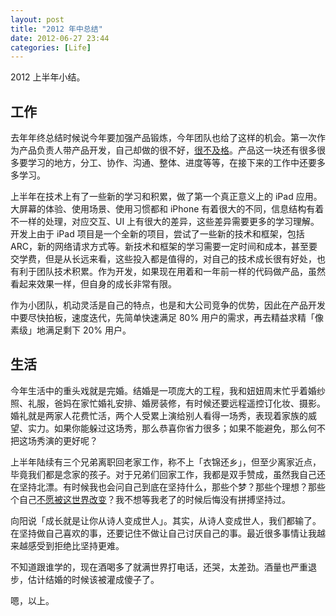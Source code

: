 ```yaml
---
layout: post
title: "2012 年中总结"
date: 2012-06-27 23:44
categories: [Life]
---
```


2012 上半年小结。

## 工作

去年年终总结时候说今年要加强产品锻炼，今年团队也给了这样的机会。第一次作为产品负责人带产品开发，自己却做的很不好，[很不及格][1]。产品这一块还有很多很多要学习的地方，分工、协作、沟通、整体、进度等等，在接下来的工作中还要多多学习。

上半年在技术上有了一些新的学习和积累，做了第一个真正意义上的 iPad 应用。大屏幕的体验、使用场景、使用习惯都和 iPhone 有着很大的不同，信息结构有着不一样的处理，对应交互、UI 上有很大的差异，这些差异需要更多的学习理解。开发上由于 iPad 项目是一个全新的项目，尝试了一些新的技术和框架，包括 ARC，新的网络请求方式等。新技术和框架的学习需要一定时间和成本，甚至要交学费，但是从长远来看，这些投入都是值得的，对自己的技术成长很有好处，也有利于团队技术积累。作为开发，如果现在用着和一年前一样的代码做产品，虽然看起来效果一样，但自身的成长非常有限。

作为小团队，机动灵活是自己的特点，也是和大公司竞争的优势，因此在产品开发中要尽快拍板，速度迭代，先简单快速满足 80% 用户的需求，再去精益求精「像素级」地满足剩下 20% 用户。

## 生活

今年生活中的重头戏就是完婚。结婚是一项庞大的工程，我和妞妞周末忙乎着婚纱照、礼服，爸妈在家忙婚礼安排、婚房装修，有时候还要远程遥控订化妆、摄影。婚礼就是两家人花费忙活，两个人受累上演给别人看得一场秀，表现着家族的威望、实力。如果你能躲过这场秀，那么恭喜你省力很多；如果不能避免，那么何不把这场秀演的更好呢？

上半年陆续有三个兄弟离职回老家工作，称不上「衣锦还乡」，但至少离家近点，毕竟我们都是念家的孩子。对于兄弟们回家工作，我都是双手赞成，虽然我自己还在坚持北漂。有时候我也会问自己到底在坚持什么，那些个梦？那些个理想？那些个自己[不愿被这世界改变][2]？我不想等我老了的时候后悔没有拼搏坚持过。

向阳说「成长就是让你从诗人变成世人」。其实，从诗人变成世人，我们都输了。在坚持做自己喜欢的事，还要记住不做让自己讨厌自己的事。最近很多事情让我越来越感受到拒绝比坚持更难。

不知道跟谁学的，现在酒喝多了就满世界打电话，还哭，太差劲。酒量也严重退步，估计结婚的时候该被灌成傻子了。

嗯，以上。

[1]:http://fann.im/blog/2012/03/05/my-first-product-summary-failed/
[2]:http://fann.im/blog/2011/06/11/change-or-be-changed/

